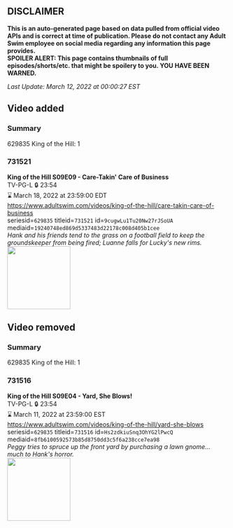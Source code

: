 ## DISCLAIMER
**This is an auto-generated page based on data pulled from official video APIs and is correct at time of publication. Please do not contact any Adult Swim employee on social media regarding any information this page provides.**  
**SPOILER ALERT: This page contains thumbnails of full episodes/shorts/etc. that might be spoilery to you. YOU HAVE BEEN WARNED.**  

_Last Update: March 12, 2022 at 00:00:27 EST_
## Video added
### Summary
629835 King of the Hill: 1  
### 731521
**King of the Hill S09E09 - Care-Takin' Care of Business**  
TV-PG-L 🔒 23:54  
⌛ March 18, 2022 at 23:59:00 EDT  
https://www.adultswim.com/videos/king-of-the-hill/care-takin-care-of-business  
seriesid=`629835` titleid=`731521` id=`9cugwLu1Tu20Nw27rJSoUA` mediaid=`19240748ed869d5337483d22178c008d405b1cee`  
_Hank and his friends tend to the grass on a football field to keep the groundskeeper from being fired; Luanne falls for Lucky's new rims._  
<a href="https://i.cdn.turner.com/adultswim/big/image-upload/thumbnails/thumb-2_image-152484154256312.jpg"><img src="https://i.cdn.turner.com/adultswim/big/image-upload/thumbnails/thumb-2_image-152484154256312.jpg" height="144px" /></a>
## Video removed
### Summary
629835 King of the Hill: 1  
### 731516
**King of the Hill S09E04 - Yard, She Blows!**  
TV-PG-L 🔒 23:54  
⌛ March 11, 2022 at 23:59:00 EST  
https://www.adultswim.com/videos/king-of-the-hill/yard-she-blows  
seriesid=`629835` titleid=`731516` id=`Hs2zdkiuSnq3OhYG2lPwcQ` mediaid=`8fb6100592573b85d8750dd3c5f6a238cce7ea98`  
_Peggy tries to spruce up the front yard by purchasing a lawn gnome... much to Hank's horror._  
<a href="https://media.cdn.adultswim.com/uploads/20220301/thumbnails/2_22311136275-KingOfTheHill_819_YardSheBlows.png"><img src="https://media.cdn.adultswim.com/uploads/20220301/thumbnails/2_22311136275-KingOfTheHill_819_YardSheBlows.png" height="144px" /></a>
